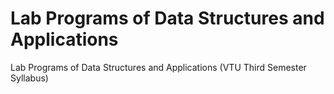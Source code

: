 # Lab Programs of Data Structures and Applications
Lab Programs of Data Structures and Applications (VTU Third Semester Syllabus)
